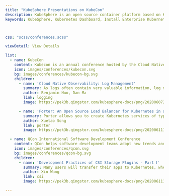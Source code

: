 ```yaml
---
title: "KubeSphere Presentations on KubeCon"
description: KubeSphere is an open source container platform based on Kubernetes for enterprise app development and deployment, suppors installing anywhere from on-premise datacenter to any cloud to edge.
keywords: KubeSphere, Kubernetes Dashboard, Install Enterprise Kubernetes, DevOps, Istio, Service Mesh, Jenkins, container platform



css: "scss/conferences.scss"

viewDetail: View Details

list:
  - name: KubeCon
    content: Kubecon is an annual conference hosted by the Cloud Native Computing Foundation. We gave these presentations in KubeCon 2019.
    icon: images/conferences/kubecon.svg
    bg: images/conferences/kubecon-bg.svg
    children:
      - name: 'Cloud Native Observability: Log Management'
        summary: As logs often contain very valuable information, log management represents an important part of cloud native observability.
        author: Benjamin Huo, Dan Ma
        link: logging
        image: https://pek3b.qingstor.com/kubesphere-docs/png/20200607224942.png

      - name: 'Porter: An Open Source Load Balancer for Kubernetes in a Bare Metal Environment'
        summary: Porter allows you to create Kubernetes services of type LoadBalancer in bare metal cluster, which makes you enjoy the consistent experience with the cloud.
        author: Xuetao Song
        link: porter
        image: https://pek3b.qingstor.com/kubesphere-docs/png/20200611115347.png

  - name: QCon International Software Development Conference
    content: QCon helps software development teams adopt new trends and technologies.
    icon: images/conferences/qcon.svg
    bg: images/conferences/qcon-bg.svg
    children:
      - name: 'Development Practices of CSI Storage Plugins - Part Ⅰ'
        summary: Many users will transfer their apps to Kubernetes, where storage underlies applications. This article focuses on the development practices of Kubernetes storage plugins based on CSI, including the feature, deployment and practice of CSI plugins..
        author: Xin Wang
        link: csi
        image: https://pek3b.qingstor.com/kubesphere-docs/png/20200611114611.png

---
```

